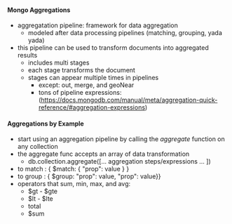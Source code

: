 #### Mongo Aggregations
* aggregatation pipeline: framework for data aggregation
    * modeled after data processing pipelines (matching, grouping, yada yada)
* this pipeline can be used to transform documents into aggregated results 
    * includes multi stages
    * each stage transforms the document 
    * stages can appear multiple times in pipelines 
        * except: out, merge, and geoNear
        * tons of pipeline expressions: (https://docs.mongodb.com/manual/meta/aggregation-quick-reference/#aggregation-expressions)

#### Aggregations by Example
* start using an aggregation pipeline by calling the *aggregate* function on any collection 
* the aggregate func accepts an array of data transformation
    * db.collection.aggregate([... aggregation steps/expressions ... ])
* to match : { $match: { "prop": value } }
* to group : { $group: "prop": value, "prop": value}}
* operators that sum, min, max, and avg: 
    * $gt - $gte
    * $lt - $lte
    * total
    * $sum